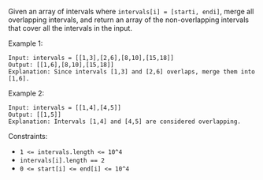Given an array of intervals where `intervals[i] = [starti, endi]`, merge all overlapping intervals, and return an array of the non-overlapping intervals that cover all the intervals in the input.

Example 1:
```
Input: intervals = [[1,3],[2,6],[8,10],[15,18]]
Output: [[1,6],[8,10],[15,18]]
Explanation: Since intervals [1,3] and [2,6] overlaps, merge them into [1,6].
```
Example 2:
```
Input: intervals = [[1,4],[4,5]]
Output: [[1,5]]
Explanation: Intervals [1,4] and [4,5] are considered overlapping.
``` 

Constraints:
- `1 <= intervals.length <= 10^4`
- `intervals[i].length == 2`
- `0 <= start[i] <= end[i] <= 10^4`
